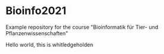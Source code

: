 # Bioinfo2021
Example repository for the course "Bioinformatik für Tier- und Pflanzenwissenschaften" 

Hello world, this is whitledgeholden